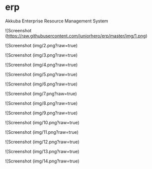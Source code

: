 # erp
Akkuba Enterprise Resource Management System



![Screenshot (https://raw.githubusercontent.com/juniorhero/erp/master/img/1.png)

![Screenshot (img/2.png?raw=true)

![Screenshot (img/3.png?raw=true)

![Screenshot (img/4.png?raw=true)

![Screenshot (img/5.png?raw=true)

![Screenshot (img/6.png?raw=true)

![Screenshot (img/7.png?raw=true)

![Screenshot (img/8.png?raw=true)

![Screenshot (img/9.png?raw=true)

![Screenshot (img/10.png?raw=true)

![Screenshot (img/11.png?raw=true)

![Screenshot (img/12.png?raw=true)

![Screenshot (img/13.png?raw=true)

![Screenshot (img/14.png?raw=true)
